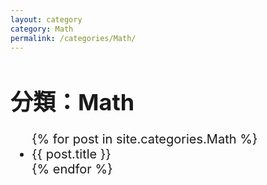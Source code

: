 ```yaml
---
layout: category
category: Math
permalink: /categories/Math/
---
```

<style>
  h1 {
    font-size: 36px; /* 大標題字體 */
  }
  ul {
    font-size: 20px; /* 清單字體 */
  }
  ul li a {
    font-size: 20px; /* 連結字體 */
    text-decoration: none;
  }
  ul li a:hover {
    text-decoration: underline;
  }
</style>
<h1>分類：Math</h1>

<ul>
  {% for post in site.categories.Math %}
    <li><a href="{{ post.url }}">{{ post.title }}</a></li>
  {% endfor %}
</ul>
